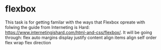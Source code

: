 # flexbox

This task is for getting familar with the ways that Flexbox opreate with folwing the guide from  Interneting is Hard: https://www.internetingishard.com/html-and-css/flexbox/. 
It will be going through:
flex 
auto margins 
display
justify content
align items
align self
order
flex wrap
flex direction

